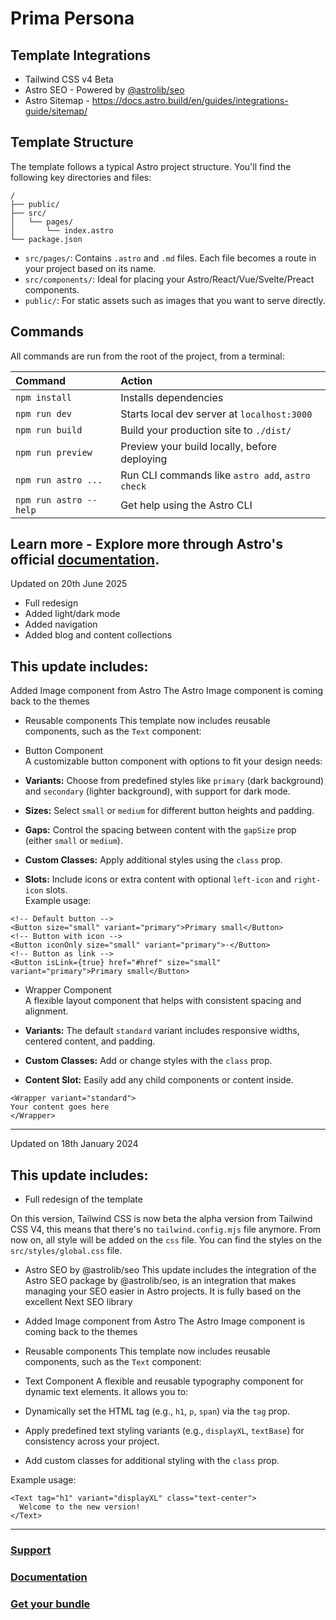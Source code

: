 # Prima Persona

## Template Integrations
- Tailwind CSS v4 Beta 
- Astro SEO - Powered by [@astrolib/seo](https://github.com/onwidget/astrolib/tree/main/packages/seo)
- Astro Sitemap - https://docs.astro.build/en/guides/integrations-guide/sitemap/

## Template Structure

The template follows a typical Astro project structure. You'll find the following key directories and files:


```
/
├── public/
├── src/
│   └── pages/
│       └── index.astro
└── package.json
```

- `src/pages/`: Contains `.astro` and `.md` files. Each file becomes a route in your project based on its name.
- `src/components/`: Ideal for placing your Astro/React/Vue/Svelte/Preact components.
- `public/`: For static assets such as images that you want to serve directly.

## Commands

All commands are run from the root of the project, from a terminal:

| Command                | Action                                           |
| :--------------------- | :----------------------------------------------- |
| `npm install`          | Installs dependencies                            |
| `npm run dev`          | Starts local dev server at `localhost:3000`      |
| `npm run build`        | Build your production site to `./dist/`          |
| `npm run preview`      | Preview your build locally, before deploying     |
| `npm run astro ...`    | Run CLI commands like `astro add`, `astro check` |
| `npm run astro --help` | Get help using the Astro CLI                     |

Learn more - Explore more through Astro's official [documentation](https://docs.astro.build).
------
Updated on 20th June 2025

- Full redesign
- Added light/dark mode
- Added navigation
- Added blog and content collections
## This update includes:
 Added Image component from Astro
  The Astro Image component is coming back to the themes

- Reusable components
  This template now includes reusable components, such as the `Text` component:

- Button Component  
  A customizable button component with options to fit your design needs:

- **Variants:** Choose from predefined styles like `primary` (dark background) and `secondary` (lighter background), with support for dark mode.
- **Sizes:** Select `small` or `medium` for different button heights and padding.
- **Gaps:** Control the spacing between content with the `gapSize` prop (either `small` or `medium`).
- **Custom Classes:** Apply additional styles using the `class` prop.
- **Slots:** Include icons or extra content with optional `left-icon` and `right-icon` slots.  
  Example usage:

```astro
<!-- Default button -->
<Button size="small" variant="primary">Primary small</Button>
<!-- Button with icon -->
<Button iconOnly size="small" variant="primary">·</Button>
<!-- Button as link -->
<Button isLink={true} href="#href" size="small" variant="primary">Primary small</Button>
```

- Wrapper Component  
  A flexible layout component that helps with consistent spacing and alignment.

- **Variants:** The default `standard` variant includes responsive widths, centered content, and padding.
- **Custom Classes:** Add or change styles with the `class` prop.
- **Content Slot:** Easily add any child components or content inside.

```astro
<Wrapper variant="standard">
Your content goes here
</Wrapper>
```
------
Updated on 18th January 2024

## This update includes:
- Full redesign of the template

On this version, Tailwind CSS is now beta the alpha version from Tailwind CSS V4, this means that there's no `tailwind.config.mjs` file anymore. From now on, all style will be added on the `css` file. You can find the styles on the `src/styles/global.css` file.


- Astro SEO by @astrolib/seo
This update includes the integration of the Astro SEO package by @astrolib/seo, is an integration that makes managing your SEO easier in Astro projects. It is fully based on the excellent Next SEO library

- Added Image component from Astro
The Astro Image component is coming back to the themes

- Reusable components
This template now includes reusable components, such as the `Text` component:
- Text Component
A flexible and reusable typography component for dynamic text elements. It allows you to:

- Dynamically set the HTML tag (e.g., `h1`, `p`, `span`) via the `tag` prop.
- Apply predefined text styling variants (e.g., `displayXL`, `textBase`) for consistency across your project.
- Add custom classes for additional styling with the `class` prop.

Example usage:
```astro
<Text tag="h1" variant="displayXL" class="text-center">
  Welcome to the new version!
</Text>
```
-----

### [Support](https://lexingtonthemes.com/legal/support/)
### [Documentation](https://lexingtonthemes.com/documentation/quick-start/)
### [Get your bundle](https://lexingtonthemes.com)


